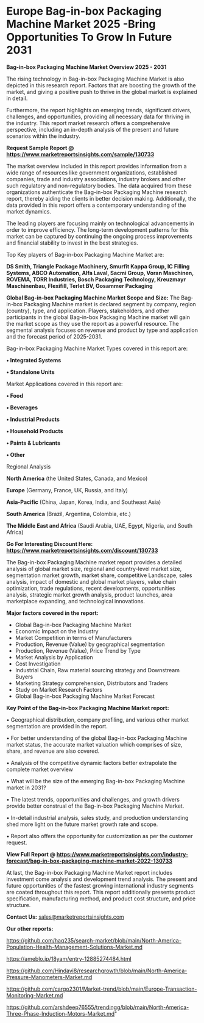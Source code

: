 
# Europe Bag-in-box Packaging Machine Market 2025 -Bring Opportunities To Grow In Future 2031

<Strong> Bag-in-box Packaging Machine Market Overview 2025 - 2031</strong>

The rising technology in Bag-in-box Packaging Machine Market is also depicted in this research report. Factors that are boosting the growth of the market, and giving a positive push to thrive in the global market is explained in detail.

Furthermore, the report highlights on emerging trends, significant drivers, challenges, and opportunities, providing all necessary data for thriving in the industry. This report market research offers a comprehensive perspective, including an in-depth analysis of the present and future scenarios within the industry.

<strong>Request Sample Report @ <a href=https://www.marketreportsinsights.com/sample/130733>https://www.marketreportsinsights.com/sample/130733</a></strong>

The market overview included in this report provides information from a wide range of resources like government organizations, established companies, trade and industry associations, industry brokers and other such regulatory and non-regulatory bodies. The data acquired from these organizations authenticate the Bag-in-box Packaging Machine research report, thereby aiding the clients in better decision making. Additionally, the data provided in this report offers a contemporary understanding of the market dynamics.

The leading players are focusing mainly on technological advancements in order to improve efficiency. The long-term development patterns for this market can be captured by continuing the ongoing process improvements and financial stability to invest in the best strategies.

Top Key players of Bag-in-box Packaging Machine Market are:

<strong>DS Smith, Triangle Package Machinery, Smurfit Kappa Group, IC Filling Systems, ABCO Automation, Alfa Laval, Sacmi Group, Voran Maschinen, ROVEMA, TORR Industries, Bosch Packaging Technology, Kreuzmayr Maschinenbau, Flexifill, Terlet BV, Gosammer Packaging</strong>

<strong><b>Global Bag-in-box Packaging Machine Market Scope and Size:</b></strong>
The Bag-in-box Packaging Machine market is declared segment by company, region (country), type, and application. Players, stakeholders, and other participants in the global Bag-in-box Packaging Machine market will gain the market scope as they use the report as a powerful resource. The segmental analysis focuses on revenue and product by type and application and the forecast period of 2025-2031.

Bag-in-box Packaging Machine Market Types covered in this report are:

<strong>• Integrated Systems

• Standalone Units</strong>

Market Applications covered in this report are:

<strong>• Food

• Beverages

• Industrial Products

• Household Products

• Paints & Lubricants

• Other</strong> 

Regional Analysis

<strong>North America</strong> (the United States, Canada, and Mexico)

<strong>Europe</strong> (Germany, France, UK, Russia, and Italy)

<strong>Asia-Pacific</strong> (China, Japan, Korea, India, and Southeast Asia)

<strong>South America</strong> (Brazil, Argentina, Colombia, etc.)

<strong>The Middle East and Africa</strong> (Saudi Arabia, UAE, Egypt, Nigeria, and South Africa)

<strong>Go For Interesting Discount Here: <a href=https://www.marketreportsinsights.com/discount/130733>https://www.marketreportsinsights.com/discount/130733</a></strong>

The Bag-in-box Packaging Machine market report provides a detailed analysis of global market size, regional and country-level market size, segmentation market growth, market share, competitive Landscape, sales analysis, impact of domestic and global market players, value chain optimization, trade regulations, recent developments, opportunities analysis, strategic market growth analysis, product launches, area marketplace expanding, and technological innovations.

<strong><b>Major factors covered in the report:</b></strong>
<ul>
  <li>Global Bag-in-box Packaging Machine Market </li>
  <li>Economic Impact on the Industry</li>
  <li>Market Competition in terms of Manufacturers</li>
  <li>Production, Revenue (Value) by geographical segmentation</li>
  <li>Production, Revenue (Value), Price Trend by Type</li>
  <li>Market Analysis by Application</li>
  <li>Cost Investigation</li>
  <li>Industrial Chain, Raw material sourcing strategy and Downstream Buyers</li>
  <li>Marketing Strategy comprehension, Distributors and Traders</li>
  <li>Study on Market Research Factors</li>
  <li>Global Bag-in-box Packaging Machine Market Forecast</li>
</ul>

<strong><b>Key Point of the Bag-in-box Packaging Machine Market report:</b></strong>

• Geographical distribution, company profiling, and various other market segmentation are provided in the report.

• For better understanding of the global Bag-in-box Packaging Machine market status, the accurate market valuation which comprises of size, share, and revenue are also covered.

• Analysis of the competitive dynamic factors better extrapolate the complete market overview

• What will be the size of the emerging Bag-in-box Packaging Machine market in 2031?

• The latest trends, opportunities and challenges, and growth drivers provide better construal of the Bag-in-box Packaging Machine Market.

• In-detail industrial analysis, sales study, and production understanding shed more light on the future market growth rate and scope.

• Report also offers the opportunity for customization as per the customer request.

<strong><b>View Full Report @ <a href=https://www.marketreportsinsights.com/industry-forecast/bag-in-box-packaging-machine-market-2022-130733>https://www.marketreportsinsights.com/industry-forecast/bag-in-box-packaging-machine-market-2022-130733</a></b></strong>


At last, the Bag-in-box Packaging Machine Market report includes investment come analysis and development trend analysis. The present and future opportunities of the fastest growing international industry segments are coated throughout this report. This report additionally presents product specification, manufacturing method, and product cost structure, and price structure.

<strong>Contact Us:</strong>
sales@marketreportsinsights.com

<strong>Our other reports:</strong>

<a href=https://github.com/haq235/search-market/blob/main/North-America-Population-Health-Management-Solutions-Market.md>https://github.com/haq235/search-market/blob/main/North-America-Population-Health-Management-Solutions-Market.md</a>

<a href=https://ameblo.jp/18yam/entry-12885274484.html>https://ameblo.jp/18yam/entry-12885274484.html</a>

<a href=https://github.com/Hindavi8/researchgrowth/blob/main/North-America-Pressure-Manometers-Market.md>https://github.com/Hindavi8/researchgrowth/blob/main/North-America-Pressure-Manometers-Market.md</a>

<a href=https://github.com/cargo2301/Market-trend/blob/main/Europe-Transaction-Monitoring-Market.md>https://github.com/cargo2301/Market-trend/blob/main/Europe-Transaction-Monitoring-Market.md</a>

<a href=https://github.com/arshdeep76555/trendingg/blob/main/North-America-Three-Phase-Induction-Motors-Market.md>https://github.com/arshdeep76555/trendingg/blob/main/North-America-Three-Phase-Induction-Motors-Market.md</a>"
